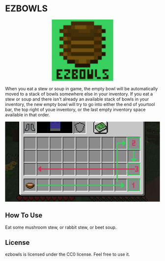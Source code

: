 # EZBOWLS

<p align="center">
  <img src="./src/main/resources/assets/ezbowls/icon.png" width=200>
</p>


When you eat a stew or soup in game, the empty bowl will be automatically moved to a stack of bowls somewhere else in your inventory.
If you eat a stew or soup and there isn't already an available stack of bowls in your inventory, the new empty bowl will try to go into 
either the end of yourtool bar, the top right of youe inventory, or the last empty inventory space available in that order.
<p align="center">
  <img src="./image.png" width=720>
</p>
  
## How To Use

Eat some mushroom stew, or rabbit stew, or beet soup.

## License

ezbowls is licensed under the CC0 license. Feel free to use it.
